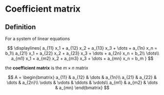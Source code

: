 # Coefficient matrix

## Definition

For a system of linear equations

$$
\displaylines{
a_{11} x_1 + a_{12} x_2 + a_{13} x_3 + \dots + a_{1n} x_n = b_1\\
a_{21} x_1 + a_{22} x_2 + a_{23} x_3 + \dots + a_{2n} x_n = b_2\\
\dots\\
a_{m1} x_1 + a_{m2} x_2 + a_{m3} x_3 + \dots + a_{mn} x_n = b_m
}
$$

the **coefficient matrix** is the $m \times n$ matrix

$$
A =
\begin{bmatrix}
    a_{11} & a_{12} & \dots & a_{1n}\\
    a_{21} & a_{22} & \dots & a_{2n}\\
    \vdots & \vdots & \ddots & \vdots\\
    a_{m1} & a_{m2} & \dots & a_{mn}
\end{bmatrix}
$$